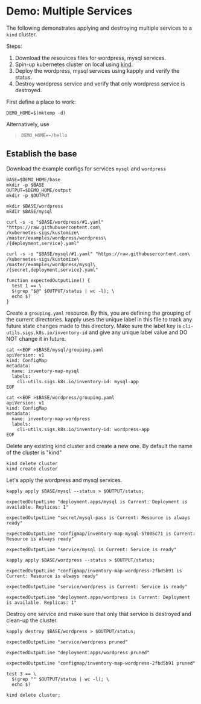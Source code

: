 [kind]: https://github.com/kubernetes-sigs/kind

# Demo: Multiple Services

The following demonstrates applying and destroying multiple services to a `kind` cluster.

Steps:
1. Download the resources files for wordpress, mysql services.
2. Spin-up kubernetes cluster on local using [kind].
3. Deploy the wordpress, mysql services using kapply and verify the status.
4. Destroy wordpress service and verify that only wordpress service is destroyed.

First define a place to work:

<!-- @makeWorkplace @testE2EAgainstLatestRelease -->
```
DEMO_HOME=$(mktemp -d)
```

Alternatively, use

> ```
> DEMO_HOME=~/hello
> ```

## Establish the base

Download the example configs for services `mysql` and `wordpress`
<!-- @createBase @testE2EAgainstLatestRelease -->
```
BASE=$DEMO_HOME/base
mkdir -p $BASE
OUTPUT=$DEMO_HOME/output
mkdir -p $OUTPUT

mkdir $BASE/wordpress
mkdir $BASE/mysql

curl -s -o "$BASE/wordpress/#1.yaml" "https://raw.githubusercontent.com\
/kubernetes-sigs/kustomize\
/master/examples/wordpress/wordpress\
/{deployment,service}.yaml"

curl -s -o "$BASE/mysql/#1.yaml" "https://raw.githubusercontent.com\
/kubernetes-sigs/kustomize\
/master/examples/wordpress/mysql\
/{secret,deployment,service}.yaml"

function expectedOutputLine() {
  test 1 == \
  $(grep "$@" $OUTPUT/status | wc -l); \
  echo $?
}
```

Create a `grouping.yaml` resource. By this, you are defining the grouping of the current 
directories. kapply uses the unique label in this file to track any future state changes 
made to this directory. Make sure the label key is `cli-utils.sigs.k8s.io/inventory-id` 
and give any unique label value and DO NOT change it in future.

<!-- @createGroupingYaml @testE2EAgainstLatestRelease-->
```
cat <<EOF >$BASE/mysql/grouping.yaml
apiVersion: v1
kind: ConfigMap
metadata:
  name: inventory-map-mysql
  labels:
    cli-utils.sigs.k8s.io/inventory-id: mysql-app
EOF

cat <<EOF >$BASE/wordpress/grouping.yaml
apiVersion: v1
kind: ConfigMap
metadata:
  name: inventory-map-wordpress
  labels:
    cli-utils.sigs.k8s.io/inventory-id: wordpress-app
EOF

```

Delete any existing kind cluster and create a new one. By default the name of the cluster is "kind"
<!-- @deleteAndCreateKindCluster @testE2EAgainstLatestRelease -->
```
kind delete cluster
kind create cluster
```

Let's apply the wordpress and mysql services.
<!-- @RunWordpressAndMysql @testE2EAgainstLatestRelease -->
```
kapply apply $BASE/mysql --status > $OUTPUT/status;

expectedOutputLine "deployment.apps/mysql is Current: Deployment is available. Replicas: 1"

expectedOutputLine "secret/mysql-pass is Current: Resource is always ready"

expectedOutputLine "configmap/inventory-map-mysql-57005c71 is Current: Resource is always ready"

expectedOutputLine "service/mysql is Current: Service is ready"

kapply apply $BASE/wordpress --status > $OUTPUT/status;

expectedOutputLine "configmap/inventory-map-wordpress-2fbd5b91 is Current: Resource is always ready"

expectedOutputLine "service/wordpress is Current: Service is ready"

expectedOutputLine "deployment.apps/wordpress is Current: Deployment is available. Replicas: 1"

```

Destroy one service and make sure that only that service is destroyed and clean-up the cluster.
<!-- @destroyAppDeleteKindCluster @testE2EAgainstLatestRelease -->
```
kapply destroy $BASE/wordpress > $OUTPUT/status;

expectedOutputLine "service/wordpress pruned"

expectedOutputLine "deployment.apps/wordpress pruned"

expectedOutputLine "configmap/inventory-map-wordpress-2fbd5b91 pruned"

test 3 == \
  $(grep "" $OUTPUT/status | wc -l); \
  echo $?

kind delete cluster;
```
